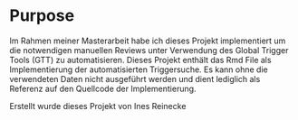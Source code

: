 # Purpose
Im Rahmen meiner Masterarbeit habe ich dieses Projekt implementiert um die notwendigen manuellen Reviews unter Verwendung des Global Trigger Tools (GTT) zu automatisieren.
Dieses Projekt enthält das Rmd File als Implementierung der automatisierten Triggersuche. Es kann ohne die verwendeten Daten nicht ausgeführt werden und dient lediglich als Referenz auf den Quellcode der Implementierung.

Erstellt wurde dieses Projekt von Ines Reinecke